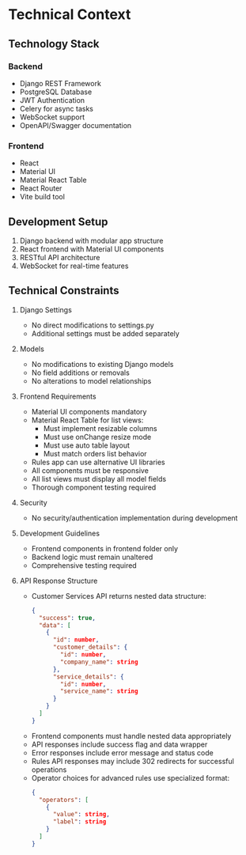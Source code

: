# Technical Context

## Technology Stack

### Backend
- Django REST Framework
- PostgreSQL Database
- JWT Authentication
- Celery for async tasks
- WebSocket support
- OpenAPI/Swagger documentation

### Frontend
- React
- Material UI
- Material React Table
- React Router
- Vite build tool

## Development Setup
1. Django backend with modular app structure
2. React frontend with Material UI components
3. RESTful API architecture
4. WebSocket for real-time features

## Technical Constraints
1. Django Settings
   - No direct modifications to settings.py
   - Additional settings must be added separately

2. Models
   - No modifications to existing Django models
   - No field additions or removals
   - No alterations to model relationships

3. Frontend Requirements
   - Material UI components mandatory
   - Material React Table for list views:
     * Must implement resizable columns
     * Must use onChange resize mode
     * Must use auto table layout
     * Must match orders list behavior
   - Rules app can use alternative UI libraries
   - All components must be responsive
   - All list views must display all model fields
   - Thorough component testing required

4. Security
   - No security/authentication implementation during development

5. Development Guidelines
    - Frontend components in frontend folder only
    - Backend logic must remain unaltered
    - Comprehensive testing required

6. API Response Structure
    - Customer Services API returns nested data structure:
      ```json
      {
        "success": true,
        "data": [
          {
            "id": number,
            "customer_details": {
              "id": number,
              "company_name": string
            },
            "service_details": {
              "id": number,
              "service_name": string
            }
          }
        ]
      }
      ```
    - Frontend components must handle nested data appropriately
    - API responses include success flag and data wrapper
    - Error responses include error message and status code
    - Rules API responses may include 302 redirects for successful operations
    - Operator choices for advanced rules use specialized format:
      ```json
      {
        "operators": [
          {
            "value": string,
            "label": string
          }
        ]
      }